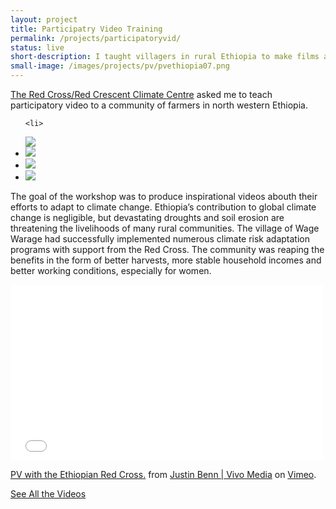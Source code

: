 ```yaml
---
layout: project
title: Participatry Video Training
permalink: /projects/participatoryvid/
status: live
short-description: I taught villagers in rural Ethiopia to make films about their efforts to mitigate the impact of climate change.
small-image: /images/projects/pv/pvethiopia07.png
---
```


<a href="http://www.climatecentre.org/">The Red Cross/Red Crescent Climate Centre</a> asked me to teach participatory video to a community of farmers in north western Ethiopia. 


<ul class="small-block-grid-2">

    <li>
<img src="{{ site.baseurl }}/images/projects/pv/pvethiopia03.png" />
</li>


<li>
<img src="{{ site.baseurl }}/images/projects/pv/pvethiopia05.png" />
</li>

<li>
<img src="{{ site.baseurl }}/images/projects/pv/pvethiopia04.png" />
</li>


<li>
<img src="{{ site.baseurl }}/images/projects/pv/pvethiopia06.png" />
</li>


</ul>

The goal of the workshop was to produce inspirational videos abouth their efforts to adapt to climate change. Ethiopia’s contribution to global climate change is negligible, but devastating droughts and soil erosion are threatening the livelihoods of many rural communities. The village of Wage Warage had successfully implemented numerous climate risk adaptation programs with support from the Red Cross. The community was reaping the benefits in the form of better harvests, more stable household incomes and better working conditions, especially for women.

<div class="flex-video">
    
<iframe src="//player.vimeo.com/video/17926619" width="500" height="281" frameborder="0" webkitallowfullscreen mozallowfullscreen allowfullscreen></iframe> <p><a href="http://vimeo.com/17926619">PV with the Ethiopian Red Cross.</a> from <a href="http://vimeo.com/vivomediauk">Justin Benn | Vivo Media</a> on <a href="https://vimeo.com">Vimeo</a>.</p>

</div>

<a href="http://vimeo.com/album/3240441" target="_blank" class="button small info">See All the Videos</a> 


